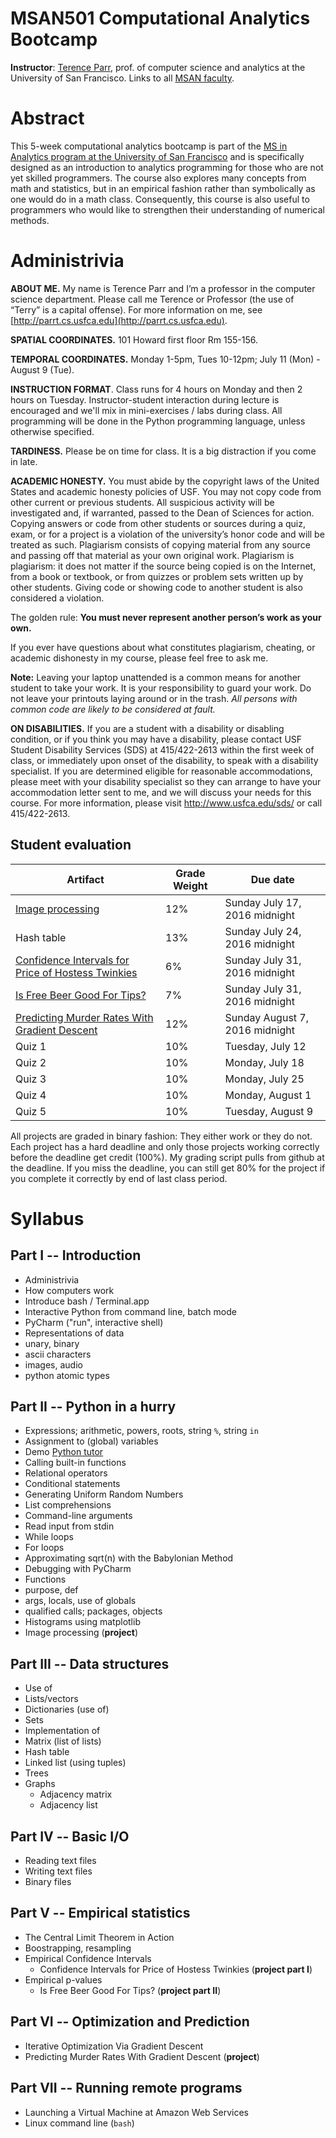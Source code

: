 MSAN501 Computational Analytics Bootcamp
=======

**Instructor**: [Terence Parr](http://parrt.cs.usfca.edu), prof. of computer science and analytics at the University of San Francisco. Links to all [MSAN faculty](http://www.usfca.edu/artsci/msan/faculty/).

# Abstract

This 5-week computational analytics bootcamp is part of the [MS in Analytics program at the University of San Francisco](http://analytics.usfca.edu) and is specifically designed as an introduction to analytics programming for those who are not yet skilled programmers. The course also explores many concepts from math and statistics, but in an empirical fashion rather than symbolically as one would do in a math class. Consequently, this course is also useful to programmers who would like to strengthen their understanding of numerical methods.

# Administrivia

**ABOUT ME.** My name is Terence Parr and I’m a professor in the computer science department.  Please call me Terence or Professor (the use of “Terry” is a capital offense). For more information on me, see [http://parrt.cs.usfca.edu](http://parrt.cs.usfca.edu).

**SPATIAL COORDINATES.** 101 Howard first floor Rm 155-156.

**TEMPORAL COORDINATES.** Monday 1-5pm, Tues 10-12pm; July 11 (Mon) - August 9 (Tue).

**INSTRUCTION FORMAT**. Class runs for 4 hours on Monday and then 2 hours on Tuesday. Instructor-student interaction during lecture is encouraged and we'll mix in mini-exercises / labs during class. All programming will be done in the Python programming language, unless otherwise specified.

**TARDINESS.** Please be on time for class. It is a big distraction if you come in late.

**ACADEMIC HONESTY.** You must abide by the copyright laws of the United States and academic honesty policies of USF. You may not copy code from other current or previous students. All suspicious activity will be investigated and, if warranted, passed to the Dean of Sciences for action.  Copying answers or code from other students or sources during a quiz, exam, or for a project is a violation of the university’s honor code and will be treated as such. Plagiarism consists of copying material from any source and passing off that material as your own original work. Plagiarism is plagiarism: it does not matter if the source being copied is on the Internet, from a book or textbook, or from quizzes or problem sets written up by other students. Giving code or showing code to another student is also considered a violation.

The golden rule: **You must never represent another person’s work as your own.**

If you ever have questions about what constitutes plagiarism, cheating, or academic dishonesty in my course, please feel free to ask me.

**Note:** Leaving your laptop unattended is a common means for another student to take your work. It is your responsibility to guard your work. Do not leave your printouts laying around or in the trash. *All persons with common code are likely to be considered at fault.*

**ON DISABILITIES.** If you are a student with a disability or disabling condition, or if you think you may have a disability, please contact USF Student Disability Services (SDS) at 415/422-2613 within the first week of class, or immediately upon onset of the disability, to speak with a disability specialist. If you are determined eligible for reasonable accommodations, please meet with your disability specialist so they can arrange to have your accommodation letter sent to me, and we will discuss your needs for this course. For more information, please visit http://www.usfca.edu/sds/ or call 415/422-2613.

## Student evaluation

| Artifact | Grade Weight | Due date |
|--------|--------|--------|
|[Image processing](https://github.com/parrt/msan501/raw/master/projects/images.pdf)| 12%| Sunday July 17, 2016 midnight |
| Hash table | 13%| Sunday July 24, 2016 midnight |
| [Confidence Intervals for Price of Hostess Twinkies]() | 6%| Sunday July 31, 2016 midnight |
| [Is Free Beer Good For Tips?]() | 7%| Sunday July 31, 2016 midnight |
| [Predicting Murder Rates With Gradient Descent]() | 12%| Sunday August 7, 2016 midnight |
|Quiz 1| 10%| Tuesday, July 12 |
|Quiz 2| 10%| Monday, July 18 |
|Quiz 3| 10%| Monday, July 25 |
|Quiz 4| 10%| Monday, August 1 |
|Quiz 5| 10%| Tuesday, August 9 |

All projects are graded in binary fashion: They either work or they do not. Each project has a hard deadline and only those projects working correctly before the deadline get credit (100%).  My grading script pulls from github at the deadline. If you miss the deadline, you can still get 80% for the project if you complete it correctly by end of last class period.

# Syllabus

## Part I -- Introduction

* Administrivia
* How computers work
* Introduce bash / Terminal.app
* Interactive Python from command line, batch mode
* PyCharm ("run", interactive shell)
* Representations of data
 * unary, binary
 * ascii characters
 * images, audio
 * python atomic types

## Part II -- Python in a hurry

* Expressions; arithmetic, powers, roots, string `%`, string `in`
* Assignment to (global) variables
* Demo [Python tutor](http://www.pythontutor.com)
* Calling built-in functions
* Relational operators
* Conditional statements
* Generating Uniform Random Numbers
* List comprehensions
* Command-line arguments
* Read input from stdin
* While loops
* For loops
* Approximating sqrt(n) with the Babylonian Method
* Debugging with PyCharm
* Functions
 * purpose, def
 * args, locals, use of globals
 * qualified calls; packages, objects
* Histograms using matplotlib
* Image processing (**project**)

## Part III -- Data structures

* Use of
 * Lists/vectors
 * Dictionaries (use of)
 * Sets
* Implementation of
 * Matrix (list of lists)
 * Hash table
 * Linked list (using tuples)
 * Trees
 * Graphs
     * Adjacency matrix
     * Adjacency list

## Part IV -- Basic I/O

* Reading text files
* Writing text files
* Binary files

## Part V -- Empirical statistics

* The Central Limit Theorem in Action
* Boostrapping, resampling
* Empirical Confidence Intervals
  * Confidence Intervals for Price of Hostess Twinkies (**project part I**)
* Empirical p-values
  * Is Free Beer Good For Tips? (**project part II**)

## Part VI -- Optimization and Prediction

* Iterative Optimization Via Gradient Descent
* Predicting Murder Rates With Gradient Descent (**project**)

## Part VII -- Running remote programs

* Launching a Virtual Machine at Amazon Web Services
* Linux command line (`bash`)
